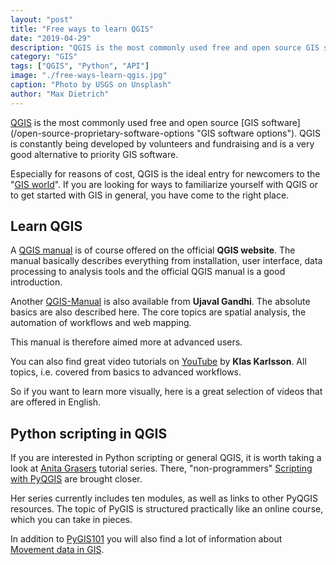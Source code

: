 ```yaml
---
layout: "post"
title: "Free ways to learn QGIS"
date: "2019-04-29"
description: "QGIS is the most commonly used free and open source GIS software. QGIS is constantly being developed by volunteers and fundraising and is a very good alternative to priority GIS software."
category: "GIS"
tags: ["QGIS", "Python", "API"]
image: "./free-ways-learn-qgis.jpg"
caption: "Photo by USGS on Unsplash"
author: "Max Dietrich"
---
```


[QGIS](https://www.qgis.org/de/site/ "QGIS") is the most commonly used free and open source [GIS software] (/open-source-proprietary-software-options "GIS software options"). QGIS is constantly being developed by volunteers and fundraising and is a very good alternative to priority GIS software.

Especially for reasons of cost, QGIS is the ideal entry for newcomers to the "[GIS world](/en/gis/geographic-information-system-what-is-gis "What is GIS?")". If you are looking for ways to familiarize yourself with QGIS or to get started with GIS in general, you have come to the right place.

## Learn QGIS

A [QGIS manual](https://docs.qgis.org/3.4/de/docs/user_manual/ "QGIS manual") is of course offered on the official **QGIS website**. The manual basically describes everything from installation, user interface, data processing to analysis tools and the official QGIS manual is a good introduction.

Another [QGIS-Manual](https://www.qgistutorials.com/en/# "QGIS-Manual") is also available from **Ujaval Gandhi**. The absolute basics are also described here. The core topics are spatial analysis, the automation of workflows and web mapping.

This manual is therefore aimed more at advanced users.

You can also find great video tutorials on [YouTube](https://www.youtube.com/channel/UCxs7cfMwzgGZhtUuwhny4-Q "video tutorials") by **Klas Karlsson**. All topics, i.e. covered from basics to advanced workflows.

So if you want to learn more visually, here is a great selection of videos that are offered in English.

## Python scripting in QGIS

If you are interested in Python scripting or general QGIS, it is worth taking a look at [Anita Grasers](https://anitagraser.com/) tutorial series. There, "non-programmers" [Scripting with PyQGIS](https://anitagraser.com/pyqgis-101-introduction-to-qgis-python-programming-for-non-programmers/ "Scripting with PyQGIS") are brought closer.

Her series currently includes ten modules, as well as links to other PyQGIS resources. The topic of PyGIS is structured practically like an online course, which you can take in pieces.

In addition to [PyGIS101](https://anitagraser.com/pyqgis-101-introduction-to-qgis-python-programming-for-non-programmers/ "PyGIS101") you will also find a lot of information about [Movement data in GIS](https://anitagraser.com/movement-data-in-gis/ "Movement data in GIS").
